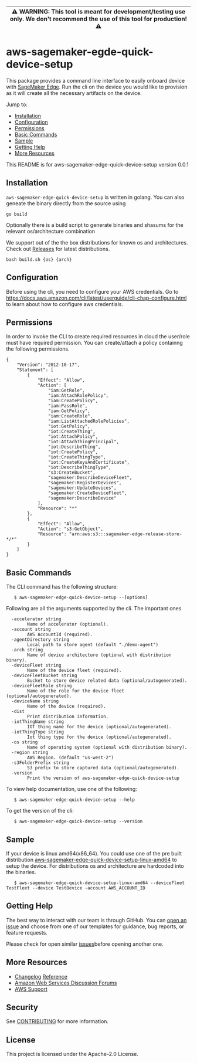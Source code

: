 | &#9888; **WARNING**: This tool is meant for development/testing use only. We don't recommend the use of this tool for production! &#9888; |
| --- |

# aws-sagemaker-egde-quick-device-setup

This package provides a command line interface to easily onboard device with [SageMaker Edge](https://aws.amazon.com/sagemaker/edge/). Run the cli on the device you would like to provision as it will create all the necessary artifacts on the device.

Jump to:

- [Installation ](#installation)
- [Configuration ](#configuration)
- [Permissions ](#permissions)
- [Basic Commands ](#basic-commands)
- [Sample ](#sample)
- [Getting Help](#getting-help)
- [More Resources](#more-resource)



This README is for aws-sagemaker-edge-quick-device-setup version 0.0.1

Installation
------------

`aws-sagemaker-edge-quick-device-setup` is written in golang. You can also geneate the binary directly from the source using

`go build` 

Optionally there is a build script to generate binaries and shasums for the relevant os/architecture combination


We support out of the the box distributions for known os and architectures. Check out [Releases](https://github.com/aws/aws-sagemaker-edge-quick-device-setup/releases) for latest distributions.


`bash build.sh {os} {arch}`

Configuration
-------------

Before using the cli, you need to configure your AWS credentials. Go to https://docs.aws.amazon.com/cli/latest/userguide/cli-chap-configure.html to learn about how to configure aws credentials.


Permissions
-----------

In order to invoke the CLI to create required resources in cloud the user/role must have required permission. You can create/attach a policy containng the following permissions.

```
{
    "Version": "2012-10-17",
    "Statement": [
        {
            "Effect": "Allow",
            "Action": [
                "iam:GetRole",
                "iam:AttachRolePolicy",
                "iam:CreatePolicy",
                "iam:PassRole",
                "iam:GetPolicy",
                "iam:CreateRole",
                "iam:ListAttachedRolePolicies",
                "iot:GetPolicy",
                "iot:CreateThing",
                "iot:AttachPolicy",
                "iot:AttachThingPrincipal",
                "iot:DescribeThing",
                "iot:CreatePolicy",
                "iot:CreateThingType",
                "iot:CreateKeysAndCertificate",
                "iot:DescribeThingType",
                "s3:CreateBucket",
                "sagemaker:DescribeDeviceFleet",
                "sagemaker:RegisterDevices",
                "sagemaker:UpdateDevices",
                "sagemaker:CreateDeviceFleet",
                "sagemaker:DescribeDevice"
            ],
            "Resource": "*"
        },
        {
            "Effect": "Allow",
            "Action": "s3:GetObject",
            "Resource": "arn:aws:s3:::sagemaker-edge-release-store-*/*"
        }
    ]
}
```

Basic Commands
--------------

The CLI command has the following structure:

```
   $ aws-sagemaker-edge-quick-device-setup --[options]
```

Following are all the arguments supported by the cli. The important ones 
```
  -accelerator string
        Name of accelerator (optional).
  -account string
        AWS AccountId (required).
  -agentDirectory string
        Local path to store agent (default "./demo-agent")
  -arch string
        Name of device architecture (optional with distribution binary).
  -deviceFleet string
        Name of the device fleet (required).
  -deviceFleetBucket string
        Bucket to store device related data (optional/autogenerated).
  -deviceFleetRole string
        Name of the role for the device fleet (optional/autogenerated).
  -deviceName string
        Name of the device (required).
  -dist
        Print distribution information.
  -iotThingName string
        IOT thing name for the device (optional/autogenerated).
  -iotThingType string
        Iot thing type for the device (optional/autogenerated).
  -os string
        Name of operating system (optional with distribution binary).
  -region string
        AWS Region. (default "us-west-2")
  -s3FolderPrefix string
        S3 prefix to store captured data (optional/autogenerated).
  -version
        Print the version of aws-sagemaker-edge-quick-device-setup
```

To view help documentation, use one of the following:

```
   $ aws-sagemaker-edge-quick-device-setup --help
```

To get the version of the cli:

```
   $ aws-sagemaker-edge-quick-device-setup --version
```

Sample
------

If your device is linux amd64(x86_64). You could use one of the pre built distribution [aws-sagemaker-edge-quick-device-setup-linux-amd64](https://github.com/aws/aws-sagemaker-edge-quick-device-setup/releases/download/v0.0.1/aws-sagemaker-edge-quick-device-setup-linux-amd64) to setup the device. For distributions os and architecture are hardcoded into the binaries.

```
   $ aws-sagemaker-edge-quick-device-setup-linux-amd64 --deviceFleet TestFleet --device TestDevice -account AWS_ACCOUNT_ID
```

Getting Help
------------

The best way to interact with our team is through GitHub. You can [open
an issue](https://github.com/aws/aws-sagemaker-edge-quick-device-setup/issues/new/choose) and
choose from one of our templates for guidance, bug reports, or feature
requests.


Please check for open similar
[issues](https://github.com/aws/aws-sagemaker-edge-quick-device-setup/issues/)before opening
another one.

More Resources
--------------

-  [Changelog](https://github.com/aws/aws-cli/blob/develop/CHANGELOG.rst)
   [Reference](https://docs.aws.amazon.com/cli/latest/reference/)
-  [Amazon Web Services Discussion
   Forums](https://forums.aws.amazon.com/)
-  [AWS Support](https://console.aws.amazon.com/support/home#/)

## Security

See [CONTRIBUTING](CONTRIBUTING.md#security-issue-notifications) for more information.

## License

This project is licensed under the Apache-2.0 License.
